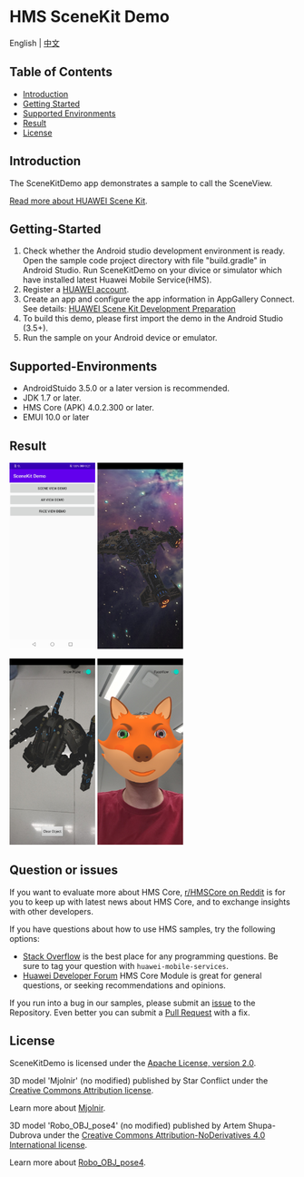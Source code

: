 # HMS SceneKit Demo
English | [中文](https://github.com/HMS-Core/hms-scene-demo/blob/master/README-zh.md)
## Table of Contents

* [Introduction](#introduction)
* [Getting Started](#getting-started)
* [Supported Environments](#supported-environments)
* [Result](#result)
* [License](#license)

## Introduction

The SceneKitDemo app demonstrates a sample to call the SceneView.

[Read more about HUAWEI Scene Kit](https://developer.huawei.com/consumer/en/hms/huawei-scenekit).

## Getting-Started

   1. Check whether the Android studio development environment is ready. Open the sample code project directory with file "build.gradle" in Android Studio. Run SceneKitDemo on your divice or simulator which have installed latest Huawei Mobile Service(HMS).
   2. Register a [HUAWEI account](https://developer.huawei.com/consumer).
   3. Create an app and configure the app information in AppGallery Connect.
   See details: [HUAWEI Scene Kit Development Preparation](https://developer.huawei.com/consumer/en/doc/development/HMSCore-Guides-V5/dev-process-0000001054326746-V5)
   4. To build this demo, please first import the demo in the Android Studio (3.5+).
   5. Run the sample on your Android device or emulator.

## Supported-Environments

* AndroidStuido 3.5.0 or a later version is recommended.
* JDK 1.7 or later.
* HMS Core (APK) 4.0.2.300 or later.
* EMUI 10.0 or later

## Result

<img src="src/screenshot_1.png" width = 30% height = 30%> <img src="src/screenshot_2.png" width = 30% height = 30%>

<img src="src/screenshot_3.png" width = 30% height = 30%> <img src="src/screenshot_4.png" width = 30% height = 30%>

## Question or issues
If you want to evaluate more about HMS Core, [r/HMSCore on Reddit](https://www.reddit.com/r/HuaweiDevelopers/) is for you to keep up with latest news about HMS Core, and to exchange insights with other developers.

If you have questions about how to use HMS samples, try the following options:
- [Stack Overflow](https://stackoverflow.com/questions/tagged/huawei-mobile-services) is the best place for any programming questions. Be sure to tag your question with 
`huawei-mobile-services`.
- [Huawei Developer Forum](https://forums.developer.huawei.com/forumPortal/en/home?fid=0101187876626530001) HMS Core Module is great for general questions, or seeking recommendations and opinions.

If you run into a bug in our samples, please submit an [issue](https://github.com/HMS-Core/hms-scene-demo/issues) to the Repository. Even better you can submit a [Pull Request](https://github.com/HMS-Core/hms-scene-demo/pulls) with a fix.

## License

SceneKitDemo is licensed under the [Apache License, version 2.0](http://www.apache.org/licenses/LICENSE-2.0).

3D model 'Mjolnir' (no modified) published by Star Conflict under the [Creative Commons Attribution license](https://creativecommons.org/licenses/by/4.0/legalcode).

Learn more about [Mjolnir](https://sketchfab.com/3d-models/mjolnir-c8e9020d658649238ee3cfc1c1d64a68).

3D model 'Robo_OBJ_pose4' (no modified) published by Artem Shupa-Dubrova under the [Creative Commons Attribution-NoDerivatives 4.0 International license](https://creativecommons.org/licenses/by-nd/4.0/legalcode).

Learn more about [Robo_OBJ_pose4](https://sketchfab.com/3d-models/robo-obj-pose4-uaeYu2fwakD1e1bWp5Cxu3XAqrt).
